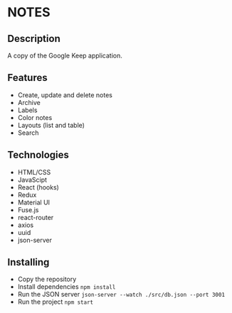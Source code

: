 # NOTES

## Description
A copy of the Google Keep application.

## Features
- Create, update and delete notes
- Archive
- Labels
- Color notes
- Layouts (list and table)
- Search

## Technologies
- HTML/CSS
- JavaScipt
- React (hooks)
- Redux
- Material UI
- Fuse.js
- react-router
- axios
- uuid
- json-server

## Installing
- Copy the repository
- Install dependencies `npm install`
- Run the JSON server `json-server --watch ./src/db.json --port 3001`
- Run the project `npm start`

